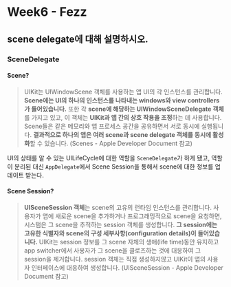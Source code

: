 # Week6 - Fezz

## scene delegate에 대해 설명하시오.

### SceneDelegate

#### Scene?

> UIKit는 UIWindowScene 객체를 사용하는 앱 UI의 각 인스턴스를 관리합니다. **Scene에는 UI의 하나의 인스턴스를 나타내는 windows와 view controllers가 들어있습니다.** 또한 각 **scene에 해당하는 UIWindowSceneDelegate 객체**를 가지고 있고, 이 객체는 **UIKit과 앱 간의 상호 작용을 조정**하는 데 사용합니다. Scene들은 같은 메모리와 앱 프로세스 공간을 공유하면서 서로 동시에 실행됩니다. **결과적으로 하나의 앱은 여러 scene과 scene delegate 객체를 동시에 활성화**할 수 있습니다.
> (Scenes - Apple Developer Document 참고)

UI의 상태를 알 수 있는 UILifeCycle에 대한 역할을 `SceneDelegate`가 하게 됐고, 역할이 분리된 대신 `AppDelegate`에서 Scene Session을 통해서 scene에 대한 정보를 업데이트 받는다. 

#### Scene Session?

> **UISceneSession 객체**는 scene의 고유의 런타임 인스턴스를 관리합니다. 사용자가 앱에 새로운 scene을 추가하거나 프로그래밍적으로 scene을 요청하면, 시스탬은 그 scene을 추적하는 session 객체를 생성합니다. **그 session에는 고유한 식별자와 scene의 구성 세부사항(configuration details)이 들어있습니다.** UIKit는 session 정보를 그 scene 자체의 생애(life time)동안 유지하고 app switcher에서 사용자가 그 scene을 클로즈하는 것에 대응하여 그 session을 제거합니다. session 객체는 직접 생성하지않고 UIKit이 앱의 사용자 인터페이스에 대응하여 생성합니다. 
> (UISceneSession - Apple Developer Document 참고)

